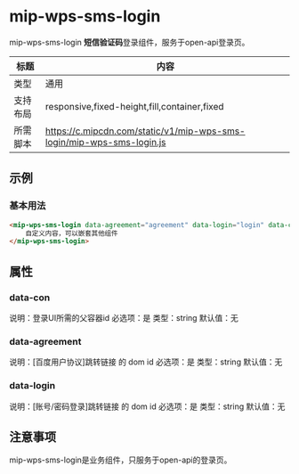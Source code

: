 # mip-wps-sms-login

mip-wps-sms-login  **短信验证码**登录组件，服务于open-api登录页。

标题|内容
----|----
类型|通用
支持布局|responsive,fixed-height,fill,container,fixed
所需脚本|https://c.mipcdn.com/static/v1/mip-wps-sms-login/mip-wps-sms-login.js

## 示例

### 基本用法
```html
<mip-wps-sms-login data-agreement="agreement" data-login="login" data-con="smsLogin">
    自定义内容，可以嵌套其他组件
</mip-wps-sms-login>
```


## 属性

### data-con

说明：登录UI所需的父容器id
必选项：是
类型：string
默认值：无

### data-agreement

说明：[百度用户协议]跳转链接 的 dom id
必选项：是
类型：string
默认值：无

### data-login

说明：[账号/密码登录]跳转链接 的 dom id
必选项：是
类型：string
默认值：无

## 注意事项

mip-wps-sms-login是业务组件，只服务于open-api的登录页。

